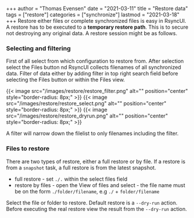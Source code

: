 +++
author = "Thomas Evensen"
date = "2021-03-11"
title =  "Restore data"
tags = ["restore"]
categories = ["synchronize"]
lastmod = "2021-03-18"
+++
Restore either files or complete synchronized files is easy in RsyncUI. A restore has to be executed to a **temporary restore path**. This is to secure not destroying any original data. A restore session might be as follows.

### Selecting and filtering

First of all select from which configuration to restore from. After selection select the Files button nd RsyncUI collects filenames of all synchronized data. Filter of data either by adding filter in top right search field before selecting the Files button or within the Files view.

{{< image src="/images/restore/restore_filter.png" alt="" position="center" style="border-radius: 8px;" >}}
{{< image src="/images/restore/restore_select.png" alt="" position="center" style="border-radius: 8px;" >}}
{{< image src="/images/restore/restore_dryrun.png" alt="" position="center" style="border-radius: 8px;" >}}

A filter will narrow down the filelist to only filenames including the filter.

### Files to restore

There are two types of restore, either a full restore or by file. If a restore is from a `snapshot` task, a full restore is from the latest snapshot.

- full restore - set `./.` within the select files field
- restore by files - open the View of files and select - the file name must be on the form `./folder/filename`, e.g `./` +  `folder/filename`

Select the file or folder to restore. Default restore is a `--dry-run` action. Before executing the real restore view the result from the `--dry-run` action.
